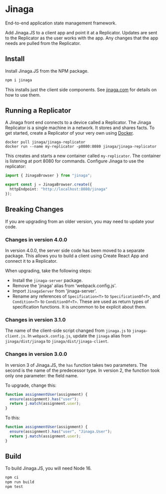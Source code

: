 # Jinaga

End-to-end application state management framework.

Add Jinaga.JS to a client app and point it at a Replicator.
Updates are sent to the Replicator as the user works with the app.
Any changes that the app needs are pulled from the Replicator.

## Install

Install Jinaga.JS from the NPM package.

```bash
npm i jinaga
```

This installs just the client side components.
See [jinaga.com](https://jinaga.com) for details on how to use them.

## Running a Replicator

A Jinaga front end connects to a device called a Replicator.
The Jinaga Replicator is a single machine in a network.
It stores and shares facts.
To get started, create a Replicator of your very own using [Docker](https://www.docker.com/products/docker-desktop/).

```
docker pull jinaga/jinaga-replicator
docker run --name my-replicator -p8080:8080 jinaga/jinaga-replicator
```

This creates and starts a new container called `my-replicator`.
The container is listening at port 8080 for commands.
Configure Jinaga to use the replicator:

```typescript
import { JinagaBrowser } from "jinaga";

export const j = JinagaBrowser.create({
  httpEndpoint: "http://localhost:8080/jinaga"
});
```

## Breaking Changes

If you are upgrading from an older version, you may need to update your code.

### Changes in version 4.0.0

In version 4.0.0, the server side code has been moved to a separate package.
This allows you to build a client using Create React App and connect it to a Replicator.

When upgrading, take the following steps:
- Install the `jinaga-server` package.
- Remove the 'jinaga' alias from 'webpack.config.js'.
- Import `JinagaServer` from 'jinaga-server'.
- Rename any references of `Specification<T>` to `SpecificationOf<T>`, and `Condition<T>` to `ConditionOf<T>`. These are used as return types of specification functions. It is uncommon to be explicit about them.

### Changes in version 3.1.0

The name of the client-side script changed from `jinaga.js` to `jinaga-client.js`.
In `webpack.config.js`, update the `jinaga` alias from `jinaga/dist/jinaga` to `jinaga/dist/jinaga-client`.

### Changes in version 3.0.0

In version 3 of Jinaga.JS, the `has` function takes two parameters.
The second is the name of the predecessor type.
In version 2, the function took only one parameter: the field name.

To upgrade, change this:

```javascript
function assignmentUser(assignment) {
  ensure(assignment).has("user");
  return j.match(assignment.user);
}
```

To this:

```javascript
function assignmentUser(assignment) {
  ensure(assignment).has("user", "Jinaga.User");
  return j.match(assignment.user);
}
```

## Build

To build Jinaga.JS, you will need Node 16.

```bash
npm ci
npm run build
npm test
```
